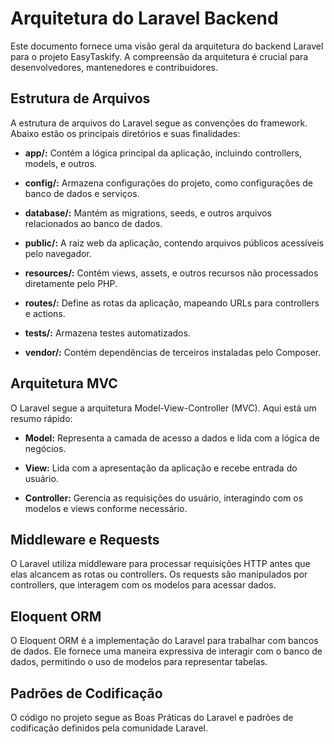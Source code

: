 # Arquitetura do Laravel Backend

Este documento fornece uma visão geral da arquitetura do backend Laravel para o projeto EasyTaskify. A compreensão da arquitetura é crucial para desenvolvedores, mantenedores e contribuidores.

## Estrutura de Arquivos

A estrutura de arquivos do Laravel segue as convenções do framework. Abaixo estão os principais diretórios e suas finalidades:

- **app/:** Contém a lógica principal da aplicação, incluindo controllers, models, e outros.

- **config/:** Armazena configurações do projeto, como configurações de banco de dados e serviços.

- **database/:** Mantém as migrations, seeds, e outros arquivos relacionados ao banco de dados.

- **public/:** A raiz web da aplicação, contendo arquivos públicos acessíveis pelo navegador.

- **resources/:** Contém views, assets, e outros recursos não processados diretamente pelo PHP.

- **routes/:** Define as rotas da aplicação, mapeando URLs para controllers e actions.

- **tests/:** Armazena testes automatizados.

- **vendor/:** Contém dependências de terceiros instaladas pelo Composer.

## Arquitetura MVC

O Laravel segue a arquitetura Model-View-Controller (MVC). Aqui está um resumo rápido:

- **Model:** Representa a camada de acesso a dados e lida com a lógica de negócios.

- **View:** Lida com a apresentação da aplicação e recebe entrada do usuário.

- **Controller:** Gerencia as requisições do usuário, interagindo com os modelos e views conforme necessário.

## Middleware e Requests

O Laravel utiliza middleware para processar requisições HTTP antes que elas alcancem as rotas ou controllers. Os requests são manipulados por controllers, que interagem com os modelos para acessar dados.

## Eloquent ORM

O Eloquent ORM é a implementação do Laravel para trabalhar com bancos de dados. Ele fornece uma maneira expressiva de interagir com o banco de dados, permitindo o uso de modelos para representar tabelas.

## Padrões de Codificação

O código no projeto segue as Boas Práticas do Laravel e padrões de codificação definidos pela comunidade Laravel.

